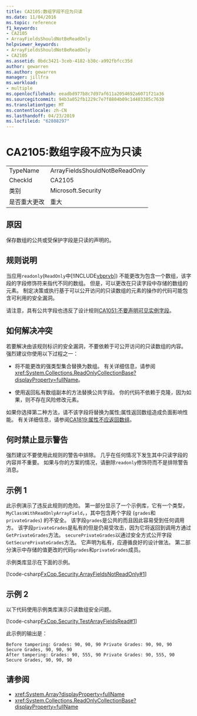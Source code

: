 ```yaml
---
title: CA2105:数组字段不应为只读
ms.date: 11/04/2016
ms.topic: reference
f1_keywords:
- CA2105
- ArrayFieldsShouldNotBeReadOnly
helpviewer_keywords:
- ArrayFieldsShouldNotBeReadOnly
- CA2105
ms.assetid: 0bdc3421-3ceb-4182-b30c-a992fbfcc35d
author: gewarren
ms.author: gewarren
manager: jillfra
ms.workload:
- multiple
ms.openlocfilehash: eeadbd977b8c7d97af611a2054692a6071f21a36
ms.sourcegitcommit: 94b3a052fb1229c7e7f8804b09c1d403385c7630
ms.translationtype: MT
ms.contentlocale: zh-CN
ms.lasthandoff: 04/23/2019
ms.locfileid: "62808297"
---
```

# <a name="ca2105-array-fields-should-not-be-read-only"></a>CA2105:数组字段不应为只读

|||
|-|-|
|TypeName|ArrayFieldsShouldNotBeReadOnly|
|CheckId|CA2105|
|类别|Microsoft.Security|
|是否重大更改|重大|

## <a name="cause"></a>原因

保存数组的公共或受保护字段是只读的声明的。

## <a name="rule-description"></a>规则说明

当应用`readonly`(`ReadOnly`中[!INCLUDE[vbprvb](../code-quality/includes/vbprvb_md.md)]) 不能更改为包含一个数组，该字段的字段修饰符来指代不同的数组。 但是，可以更改在只读字段中存储的数组的元素。 制定决策或执行基于可以公开访问的只读数组的元素的操作的代码可能包含可利用的安全漏洞。

请注意，具有公共字段也违反了设计规则[CA1051:不要声明可见实例字段](../code-quality/ca1051-do-not-declare-visible-instance-fields.md)。

## <a name="how-to-fix-violations"></a>如何解决冲突

若要解决由该规则标识的安全漏洞，不要依赖于可公开访问的只读数组的内容。 强烈建议你使用以下过程之一：

- 将不能更改的强类型集合替换为数组。 有关详细信息，请参阅 <xref:System.Collections.ReadOnlyCollectionBase?displayProperty=fullName>。

- 使用返回私有数组副本的方法替换公共字段。 你的代码不依赖于克隆，因为如果，则不存在风险修改元素。

如果你选择第二种方法，请不该字段将替换为属性;属性返回数组造成负面影响性能。 有关详细信息，请参阅[CA1819:属性不应返回数组](../code-quality/ca1819-properties-should-not-return-arrays.md)。

## <a name="when-to-suppress-warnings"></a>何时禁止显示警告

强烈建议不要使用此规则的警告中排除。 几乎在任何情况下发生其中只读字段的内容并不重要。 如果与你的方案的情况，请删除`readonly`修饰符而不是排除警告消息。

## <a name="example-1"></a>示例 1

此示例演示了违反此规则的危险。 第一部分显示了一个示例库，它有一个类型， `MyClassWithReadOnlyArrayField`，，其中包含两个字段 (`grades`和`privateGrades`) 的不安全。 该字段`grades`是公共的而且因此容易受到任何调用方。 该字段`privateGrades`是私有的但是仍易受攻击，因为它将返回到调用方通过`GetPrivateGrades`方法。 `securePrivateGrades`以通过安全方式公开字段`GetSecurePrivateGrades`方法。 它声明为私有，应遵循良好的设计做法。 第二部分演示中存储的值更改的代码`grades`和`privateGrades`成员。

示例类库显示在下面的示例。

[!code-csharp[FxCop.Security.ArrayFieldsNotReadOnly#1](../code-quality/codesnippet/CSharp/ca2105-array-fields-should-not-be-read-only_1.cs)]

## <a name="example-2"></a>示例 2

以下代码使用示例类库演示只读数组安全问题。

[!code-csharp[FxCop.Security.TestArrayFieldsRead#1](../code-quality/codesnippet/CSharp/ca2105-array-fields-should-not-be-read-only_2.cs)]

此示例的输出是：

```text
Before tampering: Grades: 90, 90, 90 Private Grades: 90, 90, 90  Secure Grades, 90, 90, 90
After tampering: Grades: 90, 555, 90 Private Grades: 90, 555, 90  Secure Grades, 90, 90, 90
```

## <a name="see-also"></a>请参阅

- <xref:System.Array?displayProperty=fullName>
- <xref:System.Collections.ReadOnlyCollectionBase?displayProperty=fullName>